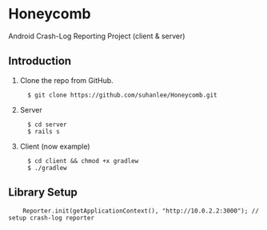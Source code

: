 # Honeycomb
Android Crash-Log Reporting Project (client &amp; server)

Introduction
-----------------------

1. Clone the repo from GitHub.

         $ git clone https://github.com/suhanlee/Honeycomb.git

2. Server

         $ cd server
         $ rails s

3. Client (now example)

         $ cd client && chmod +x gradlew
         $ ./gradlew

Library Setup
---------
        Reporter.init(getApplicationContext(), "http://10.0.2.2:3000"); // setup crash-log reporter
        
